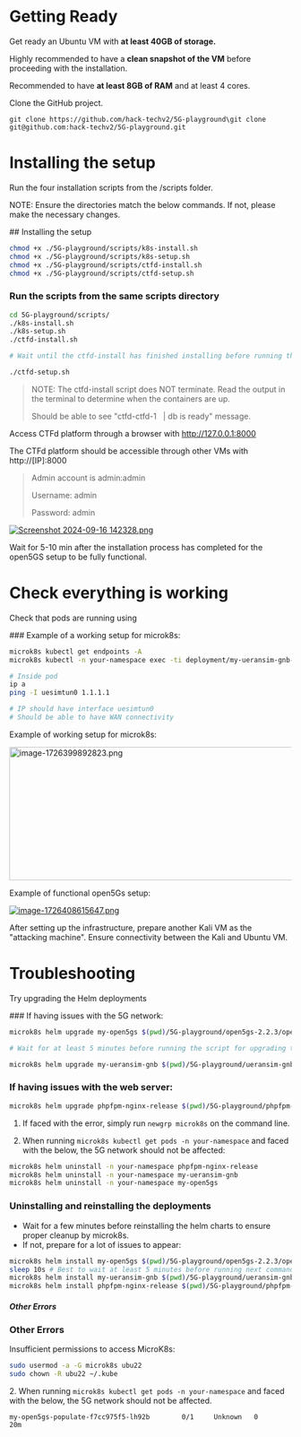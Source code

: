 <h1 id="bkmrk-getting-ready">Getting Ready</h1>
<p id="bkmrk-get-a-ready-an-ubunt">Get ready an Ubuntu VM with <strong>at least 40GB of storage.</strong>&nbsp;</p>
<p id="bkmrk-highly-recommended-t">Highly recommended to have a <strong>clean snapshot of the VM</strong> before proceeding with the installation.</p>
<p id="bkmrk-recommended-to-have-">Recommended to have <strong>at least 8GB of RAM</strong> and at least 4 cores.&nbsp;</p>
<p id="bkmrk-clone-the-github-pro">Clone the GitHub project.&nbsp;</p>
<pre id="bkmrk-git-clone-https%3A%2F%2Fgi"><code class="language-shell">git clone https://github.com/hack-techv2/5G-playground\git clone git@github.com:hack-techv2/5G-playground.git</code></pre>
<h1 id="bkmrk-installing-the-setup">Installing the setup</h1>
<p id="bkmrk-run-the-two-installa">Run the four installation scripts from the /scripts folder.</p>
<p id="bkmrk-note%3A-ensure-the-dir">NOTE: Ensure the directories match the below commands. If not, please make the necessary changes.</p>
## Installing the setup

```bash
chmod +x ./5G-playground/scripts/k8s-install.sh
chmod +x ./5G-playground/scripts/k8s-setup.sh
chmod +x ./5G-playground/scripts/ctfd-install.sh
chmod +x ./5G-playground/scripts/ctfd-setup.sh
```

### Run the scripts from the same scripts directory

```bash
cd 5G-playground/scripts/
./k8s-install.sh
./k8s-setup.sh
./ctfd-install.sh

# Wait until the ctfd-install has finished installing before running the ctfd-setup script!

./ctfd-setup.sh
```
<blockquote id="bkmrk-note%3A-the-ctfd-insta">
<p id="bkmrk-note%3A-the-ctfd-scrip">NOTE: The ctfd-install script does NOT terminate. Read the output in the terminal to determine when the containers are up.&nbsp;</p>
<p>Should be able to see "ctfd-ctfd-1 &nbsp; | db is ready" message.&nbsp;</p>
</blockquote>
<p id="bkmrk-access-ctfd-platform">Access CTFd platform through a browser with <a href="http://127.0.0.1:8000">http://127.0.0.1:8000</a></p>
<p id="bkmrk-the-ctfd-platform-sh">The CTFd platform should be accessible through other VMs with http://[IP]:8000</p>
<blockquote id="bkmrk-admin-account-is-adm">
<p>Admin account is admin:admin</p>
<p>Username: admin</p>
<p>Password: admin</p>
</blockquote>
<p id="bkmrk-"><a href="ctfd-1.png" target="_blank" rel="noopener"><img src="https://github.com/hack-techv2/5G-playground/blob/master/Images/ctfd-1.png" alt="Screenshot 2024-09-16 142328.png"></a></p>
<p id="bkmrk-wait-for-5-10-min-af">Wait for 5-10 min after the installation process has completed for the open5GS setup to be fully functional.</p>
<h1 id="bkmrk-check-everything-is-">Check everything is working</h1>
<p id="bkmrk-check-that-pods-are-">Check that pods are running using&nbsp;</p>
### Example of a working setup for microk8s:

```bash
microk8s kubectl get endpoints -A
microk8s kubectl -n your-namespace exec -ti deployment/my-ueransim-gnb-ues -- /bin/bash

# Inside pod
ip a
ping -I uesimtun0 1.1.1.1

# IP should have interface uesimtun0
# Should be able to have WAN connectivity
```
<p id="bkmrk-example-of-working-s">Example of working setup for microk8s:</p>
<p id="bkmrk--0"><a href="microk8s-working.png" target="_blank" rel="noopener"><img src="https://github.com/hack-techv2/5G-playground/blob/master/Images/microk8s-working.png" alt="image-1726399892823.png" width="524" height="238"></a></p>
<p id="bkmrk-example-of-functiona">Example of functional open5Gs setup:</p>
<p id="bkmrk--1"><a href="open5gs-working.png" target="_blank" rel="noopener"><img src="https://github.com/hack-techv2/5G-playground/blob/master/Images/open5gs-working.png" alt="image-1726408615647.png"></a></p>
<p id="bkmrk-%C2%A0-0">After setting up the infrastructure, prepare another Kali VM as the "attacking machine". Ensure connectivity between the Kali and Ubuntu VM.</p>
<h1 id="bkmrk-troubleshooting">Troubleshooting</h1>
<p id="bkmrk-try-upgrading-the-he">Try upgrading the Helm deployments</p>
### If having issues with the 5G network:

```bash
microk8s helm upgrade my-open5gs $(pwd)/5G-playground/open5gs-2.2.3/open5gs --namespace your-namespace --values $(pwd)/5G-playground/helms/5gSA-values.yaml

# Wait for at least 5 minutes before running the script for upgrading the GNB

microk8s helm upgrade my-ueransim-gnb $(pwd)/5G-playground/ueransim-gnb-0.2.6/ueransim-gnb --namespace your-namespace --values $(pwd)/5G-playground/helms/my-gnb-ues-values.yaml
```

### If having issues with the web server:

```bash
microk8s helm upgrade phpfpm-nginx-release $(pwd)/5G-playground/phpfpm-nginx-chart --namespace your-namespace
```

1. If faced with the error, simply run `newgrp microk8s` on the command line.

2. When running `microk8s kubectl get pods -n your-namespace` and faced with the below, the 5G network should not be affected:
```bash
microk8s helm uninstall -n your-namespace phpfpm-nginx-release
microk8s helm uninstall -n your-namespace my-ueransim-gnb
microk8s helm uninstall -n your-namespace my-open5gs
```

### Uninstalling and reinstalling the deployments
- Wait for a few minutes before reinstalling the helm charts to ensure proper cleanup by microk8s.
- If not, prepare for a lot of issues to appear:
```bash
microk8s helm install my-open5gs $(pwd)/5G-playground/open5gs-2.2.3/open5gs --namespace your-namespace --values $(pwd)/5G-playground/helms/5gSA-values.yaml
sleep 10s # Best to wait at least 5 minutes before running next command
microk8s helm install my-ueransim-gnb $(pwd)/5G-playground/ueransim-gnb-0.2.6/ueransim-gnb --namespace your-namespace --values $(pwd)/5G-playground/helms/my-gnb-ues-values.yaml
microk8s helm install phpfpm-nginx-release $(pwd)/5G-playground/phpfpm-nginx-chart --namespace your-namespace
```
<h5 id="bkmrk-other-errors">Other Errors</h5>

### Other Errors
Insufficient permissions to access MicroK8s:
```bash
sudo usermod -a -G microk8s ubu22
sudo chown -R ubu22 ~/.kube
```
<p id="bkmrk-2.%C2%A0when-running-micr">2.&nbsp;When running <code>microk8s kubectl get pods -n your-namespace</code> and faced with the below, the 5G network should not be affected.</p>
<pre id="bkmrk-my-open5gs-populate-"><code class="language-">my-open5gs-populate-f7cc975f5-lh92b        0/1     Unknown   0                20m</code></pre>
